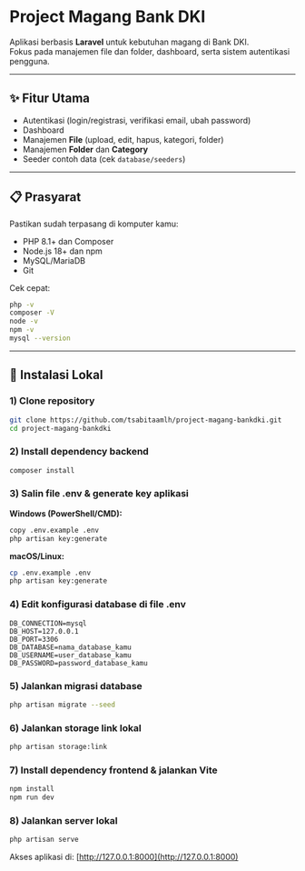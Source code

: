 # Project Magang Bank DKI

Aplikasi berbasis **Laravel** untuk kebutuhan magang di Bank DKI.  
Fokus pada manajemen file dan folder, dashboard, serta sistem autentikasi pengguna.

---

## ✨ Fitur Utama
- Autentikasi (login/registrasi, verifikasi email, ubah password)
- Dashboard
- Manajemen **File** (upload, edit, hapus, kategori, folder)
- Manajemen **Folder** dan **Category**
- Seeder contoh data (cek `database/seeders`)

---

## 📋 Prasyarat
Pastikan sudah terpasang di komputer kamu:
- PHP 8.1+ dan Composer
- Node.js 18+ dan npm
- MySQL/MariaDB
- Git

Cek cepat:
```bash
php -v
composer -V
node -v
npm -v
mysql --version
```

---

## 🚀 Instalasi Lokal

### 1) Clone repository
```bash
git clone https://github.com/tsabitaamlh/project-magang-bankdki.git
cd project-magang-bankdki
```

### 2) Install dependency backend
```bash
composer install
```

### 3) Salin file .env & generate key aplikasi
**Windows (PowerShell/CMD):**
```bash
copy .env.example .env
php artisan key:generate
```

**macOS/Linux:**
```bash
cp .env.example .env
php artisan key:generate
```

### 4) Edit konfigurasi database di file .env
```dotenv
DB_CONNECTION=mysql
DB_HOST=127.0.0.1
DB_PORT=3306
DB_DATABASE=nama_database_kamu
DB_USERNAME=user_database_kamu
DB_PASSWORD=password_database_kamu
```

### 5) Jalankan migrasi database
```bash
php artisan migrate --seed
```

### 6) Jalankan storage link lokal
```bash
php artisan storage:link
```

### 7) Install dependency frontend & jalankan Vite
```bash
npm install
npm run dev
```

### 8) Jalankan server lokal
```bash
php artisan serve
```

Akses aplikasi di: [http://127.0.0.1:8000](http://127.0.0.1:8000)
